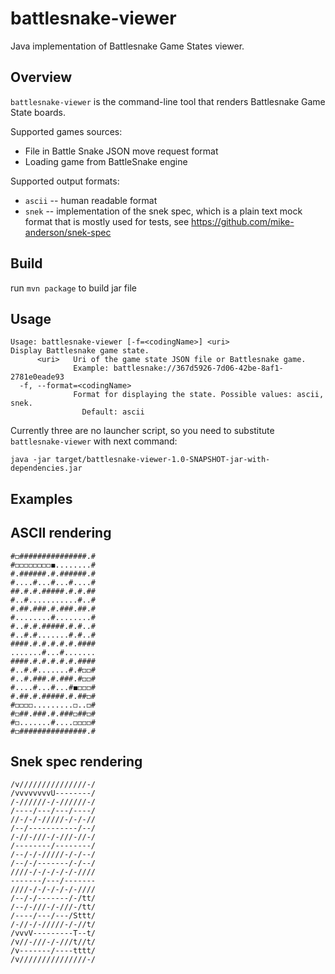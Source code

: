 # battlesnake-viewer

Java implementation of Battlesnake Game States viewer.

## Overview

`battlesnake-viewer` is the command-line tool that renders Battlesnake Game State boards.

Supported games sources:
* File in Battle Snake JSON move request format
* Loading game from BattleSnake engine

Supported output formats:

* `ascii` -- human readable format
* `snek` -- implementation of the snek spec, which is a plain text mock format that is mostly used for tests,
  see https://github.com/mike-anderson/snek-spec

## Build

run ```mvn package``` to build jar file

## Usage

```
Usage: battlesnake-viewer [-f=<codingName>] <uri>
Display Battlesnake game state.
      <uri>   Uri of the game state JSON file or Battlesnake game.
              Example: battlesnake://367d5926-7d06-42be-8af1-2781e0eade93
  -f, --format=<codingName>
              Format for displaying the state. Possible values: ascii, snek.
                Default: ascii
```

Currently three are no launcher script, so you need to substitute `battlesnake-viewer` with next command:

```
java -jar target/battlesnake-viewer-1.0-SNAPSHOT-jar-with-dependencies.jar
```

## Examples

## ASCII rendering

```
#◻###############.#
#◻◻◻◻◻◻◻◻◼........#
#.######.#.######.#
#....#...#...#....#
##.#.#.#####.#.#.##
#..#...........#..#
#.##.###.#.###.##.#
#........#........#
#..#.#.#####.#.#..#
#..#.#.......#.#..#
####.#.#.#.#.#.####
.......#...#.......
####.#.#.#.#.#.####
#..#.#.......#.#◻◻#
#..#.###.#.###.#◻◻#
#....#...#...#◼◻◻◻#
#.##.#.#####.#.##◻#
#◻◻◻◻.........◻..◻#
#◻##.###.#.###◻##◻#
#◻.......#....◻◻◻◻#
#◻###############.#
```

## Snek spec rendering

```
/v///////////////-/
/vvvvvvvvU--------/
/-//////-/-//////-/
/----/---/---/----/
//-/-/-/////-/-/-//
/--/-----------/--/
/-//-///-/-///-//-/
/--------/--------/
/--/-/-/////-/-/--/
/--/-/-------/-/--/
////-/-/-/-/-/-////
-------/---/-------
////-/-/-/-/-/-////
/--/-/-------/-/tt/
/--/-///-/-///-/tt/
/----/---/---/Sttt/
/-//-/-/////-/-//t/
/vvvV---------T--t/
/v//-///-/-///t//t/
/v-------/----tttt/
/v///////////////-/
```
